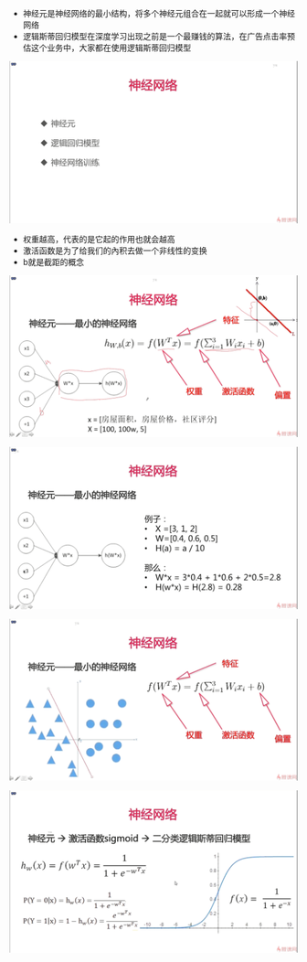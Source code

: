 - 神经元是神经网络的最小结构，将多个神经元组合在一起就可以形成一个神经网络
- 逻辑斯蒂回归模型在深度学习出现之前是一个最赚钱的算法，在广告点击率预估这个业务中，大家都在使用逻辑斯蒂回归模型

![1576931868238](assets/1576931868238.png)

- 权重越高，代表的是它起的作用也就会越高
- 激活函数是为了给我们的內积去做一个非线性的变换
- b就是截距的概念

![1576932280166](assets/1576932280166.png)

![1576932317352](assets/1576932317352.png)

![1576932459596](assets/1576932459596.png)

![1576932651239](assets/1576932651239.png)



